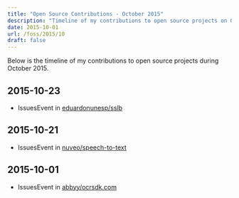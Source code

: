 ```yaml
---
title: "Open Source Contributions - October 2015"
description: "Timeline of my contributions to open source projects on GitHub during October 2015."
date: 2015-10-01
url: /foss/2015/10
draft: false
---
```


Below is the timeline of my contributions to open source projects during October 2015.

## 2015-10-23

- IssuesEvent in [eduardonunesp/sslb](https://github.com/eduardonunesp/sslb)

## 2015-10-21

- IssuesEvent in [nuveo/speech-to-text](https://github.com/nuveo/speech-to-text)

## 2015-10-01

- IssuesEvent in [abbyy/ocrsdk.com](https://github.com/abbyy/ocrsdk.com)

